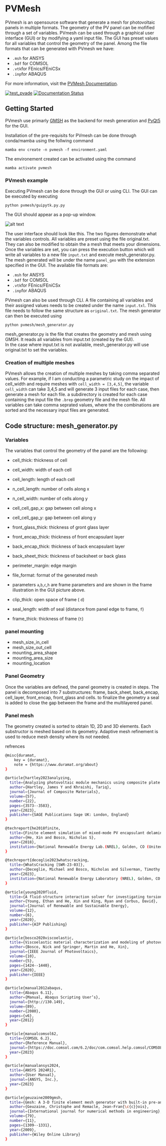 # PVMesh


PVmesh is an opensource software that generate a mesh for photovoltaic panels in multiple formats. 
The geometry of the PV panel can be mofified through a set of variables.
PVmesh can be used through a graphical user interface (GUI) or by modifying a yaml input file.
The GUI has preset values for all variables that control the geometry of the panel. 
Among the file formats that can be generated with PVmesh we have:
- `.msh` for ANSYS 
- `.bdf` for COMSOL 
- `.vtk`for FEnics/FEniCSx 
- `.inp`for ABAQUS 

For more information, visit the [PVMesh Documentation](https://pvmesh.readthedocs.io/en/latest/index.html).

[![test_pvade](https://github.com/NREL/PVmesh/actions/workflows/test_pvmesh.yaml/badge.svg)](https://github.com/NREL/PVMesh/actions/workflows/test_pvmesh.yaml)
[![Documentation Status](https://readthedocs.org/projects/pvmesh/badge/?version=latest)](https://pvmesh.readthedocs.io/en/latest/?badge=latest)


## Getting Started 

PVmesh use primarly [GMSH](https://gmsh.info) as the backend for mesh generation and  [PyQt5](https://www.riverbankcomputing.com/static/Docs/PyQt5/) for the GUI.

Installation of the pre-requisits for PVmesh can be done through conda/mamba using the follwing command

```
mamba env create -n pvmesh -f environment.yaml
```

The environement created can be activated using the command 

``` 
mamba activate pvmesh
```

### PVmesh example

Executing PVmesh can be done through the GUI or using CLI. 
The GUI can be executed by executing

```
python pvmesh/guipytk.py.py 
```

The GUI should appear as a pop-up window. 

![alt text](figures/gui2.png "")

The user interface should look like this. 
The two figures demonstrate what the variables controls. 
All variables are preset using the file original.txt.
They can also be modified to obtain the a mesh that meets your dimensions. 
Once the variables are set, you can press the execution button which will write all variables to a new file `input.txt` and execute mesh_generator.py.
The mesh generated will be under the name `panel_geo` with the extension specified in the GUI. 
The available file formats are:
 - `.msh` for ANSYS
 - `.bdf` for COMSOL
 - `.vtk`for FEnics/FEniCSx
 - `.inp`for ABAQUS



PVmesh can also be used through CLI. 
A file containing all variables and their assigned values needs to be created under the name `input.txl`.
This file needs to follow the same structure as `original.txt`. 
The mesh generator can then be executed using 

```
python pvmesh/mesh_generator.py
```



mesh_generator.py is the file that creates the geometry and mesh using GMSH. 
It reads all variables from input.txt (created by the GUI).  
In the case where input.txt is not available, mesh_generator.py will use original.txt to set the variables.

### Creation of multiple meshes 

PVmesh allows the creation of multiple meshes by taking comma separated values. 
For example, if I am conducting a parametric study on the impact of cell_width and require meshes with `cell_width = [3,4,5]`, the variable `cell_width` can take 3,4,5 and will generate 3 input files for each case, then generate a mesh for each file. 
a subdirectory is created for each case containing the input file the `.brep` geometry file and the mesh file.
All variables can take comma seprated values, where the the combinations are sorted and the necessary input files are generated.




## Code structure:  mesh_generator.py

### Variables 

The variables that control the geometry of the panel are the following:

- cell_thick: thickness of cell 
  
- cell_width: width of each cell 
- cell_length: length of each cell 
- n_cell_length: number of cells along x       
- n_cell_width: number of cells along y   
- cell_cell_gap_x: gap between cell along x
- cell_cell_gap_y: gap between cell along y

- front_glass_thick: thickness of gront glass layer
- front_encap_thick: thickness of front encapsulant layer
- back_encap_thick: thickness of back encapsulant layer

- back_sheet_thick: thickness of backsheet or back glass
- perimeter_margin: edge margin
- file_format: format of the generated mesh



- parameters `a`,`b`,`c`,`h` are frame parameters and are shown in the frame illustration in the GUI picture above. 

- clip_thick: open space of frame ( `d`) 
- seal_length: width of seal (distance from panel edge to frame, `f`)
- frame_thick:  thickness of frame (`t`)


### panel mounting

- mesh_size_in_cell
- mesh_size_out_cell
- mounting_area_shape
- mounting_area_size
- mounting_location


### Panel Geometry

Once the variables are defined, the panel geometry is created in steps. 
The panel is decomposed into 7 substructures: frame, back_sheet, back_encap, cell_layer, front_encap, front_glass and cells. 
to finalize the geometry a seal is added to close the gap between the frame and the multilayered panel. 

### Panel mesh 

The geometry created is sorted to obtain 1D, 2D and 3D elements. 
Each substructor is meshed based on its geometry.
Adaptive mesh refinement is used to reduce mesh density where its not needed. 









refrences 

```bash
@misc{duramat,
    key = {duramat},
    note = {https://www.duramat.org/about}
}

@article{hartley2023analyzing,
  title={Analyzing photovoltaic module mechanics using composite plate theories and finite element solutions},
  author={Hartley, James Y and Khraishi, Tariq},
  journal={Journal of Composite Materials},
  volume={57},
  number={22},
  pages={3573--3583},
  year={2023},
  publisher={SAGE Publications Sage UK: London, England}
}

@techreport{he2018finite,
  title={Finite element simulation of mixed-mode PV encapsulant delamination based on cohesive zone model},
  author={He, Xin and Bosco, Nicholas S},
  year={2018},
  institution={National Renewable Energy Lab.(NREL), Golden, CO (United States)}
}

@techreport{deceglie2023whatscracking,
  title={WhatsCracking [SWR-23-03]},
  author={Deceglie, Michael and Bosco, Nicholas and Silverman, Timothy and Springer, Martin},
  year={2023},
  institution={National Renewable Energy Laboratory (NREL), Golden, CO (United States)}
}

@article{young2020fluid,
  title={A fluid-structure interaction solver for investigating torsional galloping in solar-tracking photovoltaic panel arrays},
  author={Young, Ethan and He, Xin and King, Ryan and Corbus, David},
  journal={Journal of Renewable and Sustainable Energy},
  volume={12},
  number={6},
  year={2020},
  publisher={AIP Publishing}
}

@article{bosco2020viscoelastic,
  title={Viscoelastic material characterization and modeling of photovoltaic module packaging materials for direct finite-element method input},
  author={Bosco, Nick and Springer, Martin and He, Xin},
  journal={IEEE Journal of Photovoltaics},
  volume={10},
  number={5},
  pages={1424--1440},
  year={2020},
  publisher={IEEE}
}

@article{manual2012abaqus,
  title={Abaqus 6.11},
  author={Manual, Abaqus Scripting User’s},
  journal={http://130.149},
  volume={89},
  number={2080},
  pages={v6},
  year={2012}
}

@article{manualcomsol62,
  title={COMSOL 6.2},
  author={Reference Manual},
  journal={https://doc.comsol.com/6.2/doc/com.comsol.help.comsol/COMSOL_ReferenceManual.pdf},
  year={2023}
}

@article{manualansys2024,
  title={ANSYS 2024R1},
  author={User Manual},
  journal={ANSYS, Inc.},
  year={2023}
}

@article{geuzaine2009gmsh,
  title={Gmsh: A 3-D finite element mesh generator with built-in pre-and post-processing facilities},
  author={Geuzaine, Christophe and Remacle, Jean-Fran{\c{c}}ois},
  journal={International journal for numerical methods in engineering},
  volume={79},
  number={11},
  pages={1309--1331},
  year={2009},
  publisher={Wiley Online Library}
}
```
